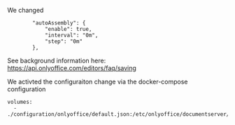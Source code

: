 We changed

			"autoAssembly": {
				"enable": true,
				"interval": "0m",
				"step": "0m"
			},
			
			
See background information here: https://api.onlyoffice.com/editors/faq/saving

We activted the configuraiton change via the docker-compose configuration


    volumes:
      - ./configuration/onlyoffice/default.json:/etc/onlyoffice/documentserver/default.json